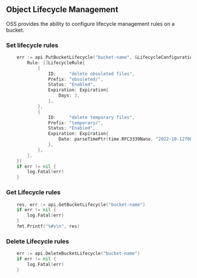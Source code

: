 Object Lifecycle Management
---------------------------

OSS provides the ability to configure lifecycle management rules on a bucket.

### Set lifecycle rules

```go
	err := api.PutBucketLifecycle("bucket-name", &LifecycleConfiguration{
		Rule: []LifecycleRule{
			{
				ID:     "delete obsoleted files",
				Prefix: "obsoleted/",
				Status: "Enabled",
				Expiration: Expiration{
					Days: 3,
				},
			},
			{
				ID:     "delete temporary files",
				Prefix: "temporary/",
				Status: "Enabled",
				Expiration: Expiration{
					Date: parseTimePtr(time.RFC3339Nano, "2022-10-12T00:00:00.001Z"),
				},
			},
		},
	})
	if err != nil {
		log.Fatal(err)
	}
```

### Get Lifecycle rules

```go
	res, err := api.GetBucketLifecycle("bucket-name")
	if err != nil {
		log.Fatal(err)
	}
	fmt.Printf("%#v\n", res)
```

### Delete Lifecycle rules

```go
	err := api.DeleteBucketLifecycle("bucket-name")
	if err != nil {
		log.Fatal(err)
	}
```
